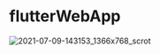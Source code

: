 # flutterWebApp
![2021-07-09-143153_1366x768_scrot](https://user-images.githubusercontent.com/71395812/125051412-a7e4d080-e0c2-11eb-9ac2-bfdd038d8fe3.png)

